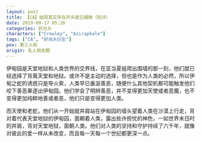 ```yaml
---
layout: post
title: 【CA】结局其实早在开头就已揭晓（短评）
date: 2019-09-17 05:20
categories: 好兆头
characters: ["Crowley", "Aziraphale"]
tags: ["CA", "好兆头衍生"]
pov: 第三人称
origin: 名人朋友圈
---
```


伊甸园是天堂地狱和人类世界的交界线，在亚当夏娃爬出围墙的那一刻，他们就已经选择了背离天堂和地狱。或许不是主动的选择，但也是作为人类的必然，所以伊甸之蛇的诱惑只是导火索，人类早已垂涎善恶，随便什么其他契机都可能触发他们咬下善恶果逐出伊甸园。他们学会了明辨善恶，并不变得更加天使或者恶魔，也不变得更加纯粹地善或者恶，他们只是变得更加人类。

而天使和老蛇，他们从一开始就并肩站在伊甸园的墙头望着人类在沙漠上行走，背对着代表天堂地狱的伊甸园，面朝着人类，露出些许担忧的神色，一如世界末日时的并肩，背对天堂地狱，面朝人类。他们对人类的坚持和守护持续了六千年，就像对彼此的爱一样从未改变，而且每一天每一个世纪都更深一点。
